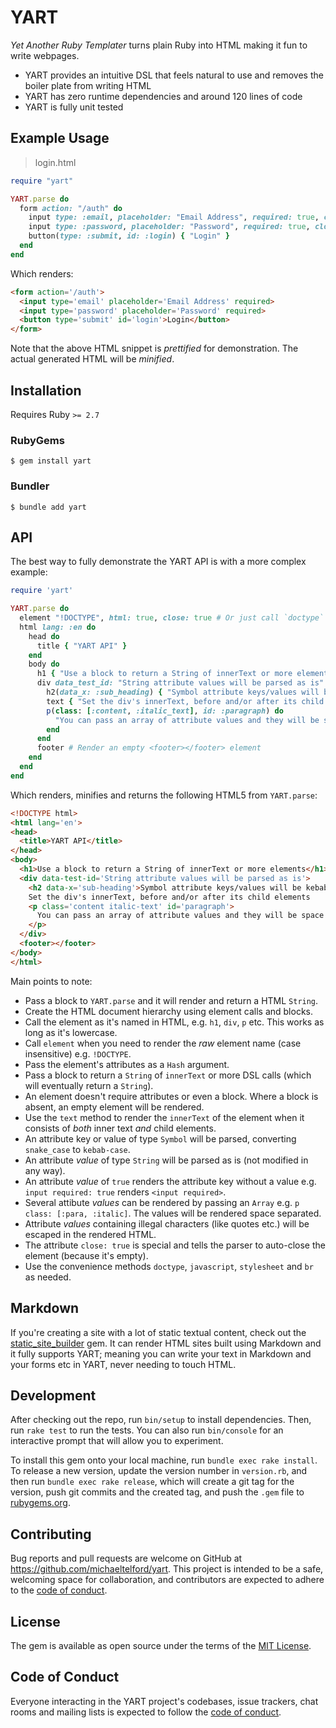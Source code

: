 # YART

*Yet Another Ruby Templater* turns plain Ruby into HTML making it fun to write webpages.

- YART provides an intuitive DSL that feels natural to use and removes the boiler plate from writing HTML
- YART has zero runtime dependencies and around 120 lines of code
- YART is fully unit tested

## Example Usage

> login.html

```ruby
require "yart"

YART.parse do
  form action: "/auth" do
    input type: :email, placeholder: "Email Address", required: true, close: true
    input type: :password, placeholder: "Password", required: true, close: true
    button(type: :submit, id: :login) { "Login" }
  end
end
```

Which renders:

```html
<form action='/auth'>
  <input type='email' placeholder='Email Address' required>
  <input type='password' placeholder='Password' required>
  <button type='submit' id='login'>Login</button>
</form>
```

Note that the above HTML snippet is *prettified* for demonstration. The actual generated HTML will be *minified*.

## Installation

Requires Ruby `>= 2.7`

### RubyGems

    $ gem install yart

### Bundler

    $ bundle add yart

## API

The best way to fully demonstrate the YART API is with a more complex example:

```ruby
require 'yart'

YART.parse do
  element "!DOCTYPE", html: true, close: true # Or just call `doctype`
  html lang: :en do
    head do
      title { "YART API" }
    end
    body do
      h1 { "Use a block to return a String of innerText or more elements" }
      div data_test_id: "String attribute values will be parsed as is" do
        h2(data_x: :sub_heading) { "Symbol attribute keys/values will be kebab-cased" }
        text { "Set the div's innerText, before and/or after its child elements" }
        p(class: [:content, :italic_text], id: :paragraph) do
          "You can pass an array of attribute values and they will be space separated"
        end
      end
      footer # Render an empty <footer></footer> element
    end
  end
end
```

Which renders, minifies and returns the following HTML5 from `YART.parse`:

```html
<!DOCTYPE html>
<html lang='en'>
<head>
  <title>YART API</title>
</head>
<body>
  <h1>Use a block to return a String of innerText or more elements</h1>
  <div data-test-id='String attribute values will be parsed as is'>
    <h2 data-x='sub-heading'>Symbol attribute keys/values will be kebab-cased</h2>
    Set the div's innerText, before and/or after its child elements
    <p class='content italic-text' id='paragraph'>
      You can pass an array of attribute values and they will be space separated
    </p>
  </div>
  <footer></footer>
</body>
</html>
```

Main points to note:

- Pass a block to `YART.parse` and it will render and return a HTML `String`.
- Create the HTML document hierarchy using element calls and blocks.
- Call the element as it's named in HTML, e.g. `h1`, `div`, `p` etc. This works as long as it's lowercase.
- Call `element` when you need to render the *raw* element name (case insensitive) e.g. `!DOCTYPE`.
- Pass the element's attributes as a `Hash` argument.
- Pass a block to return a `String` of `innerText` or more DSL calls (which will eventually return a `String`).
- An element doesn't require attributes or even a block. Where a block is absent, an empty element will be rendered.
- Use the `text` method to render the `innerText` of the element when it consists of *both* inner text *and* child elements.
- An attribute key or value of type `Symbol` will be parsed, converting `snake_case` to `kebab-case`.
- An attribute *value* of type `String` will be parsed as is (not modified in any way).
- An attribute *value* of `true` renders the attribute key without a value e.g. `input required: true` renders `<input required>`.
- Several attibute *values* can be rendered by passing an `Array` e.g. `p class: [:para, :italic]`. The values will be rendered space separated.
- Attribute *values* containing illegal characters (like quotes etc.) will be escaped in the rendered HTML.
- The attribute `close: true` is special and tells the parser to auto-close the element (because it's empty).
- Use the convenience methods `doctype`, `javascript`, `stylesheet` and `br` as needed.

## Markdown

If you're creating a site with a lot of static textual content, check out the [static_site_builder](https://github.com/michaeltelford/static_site_builder) gem. It can render HTML sites built using Markdown and it fully supports YART; meaning you can write your text in Markdown and your forms etc in YART, never needing to touch HTML.

## Development

After checking out the repo, run `bin/setup` to install dependencies. Then, run `rake test` to run the tests. You can also run `bin/console` for an interactive prompt that will allow you to experiment.

To install this gem onto your local machine, run `bundle exec rake install`. To release a new version, update the version number in `version.rb`, and then run `bundle exec rake release`, which will create a git tag for the version, push git commits and the created tag, and push the `.gem` file to [rubygems.org](https://rubygems.org).

## Contributing

Bug reports and pull requests are welcome on GitHub at https://github.com/michaeltelford/yart. This project is intended to be a safe, welcoming space for collaboration, and contributors are expected to adhere to the [code of conduct](https://github.com/michaeltelford/yart/blob/master/CODE_OF_CONDUCT.md).

## License

The gem is available as open source under the terms of the [MIT License](https://opensource.org/licenses/MIT).

## Code of Conduct

Everyone interacting in the YART project's codebases, issue trackers, chat rooms and mailing lists is expected to follow the [code of conduct](https://github.com/michaeltelford/yart/blob/master/CODE_OF_CONDUCT.md).
